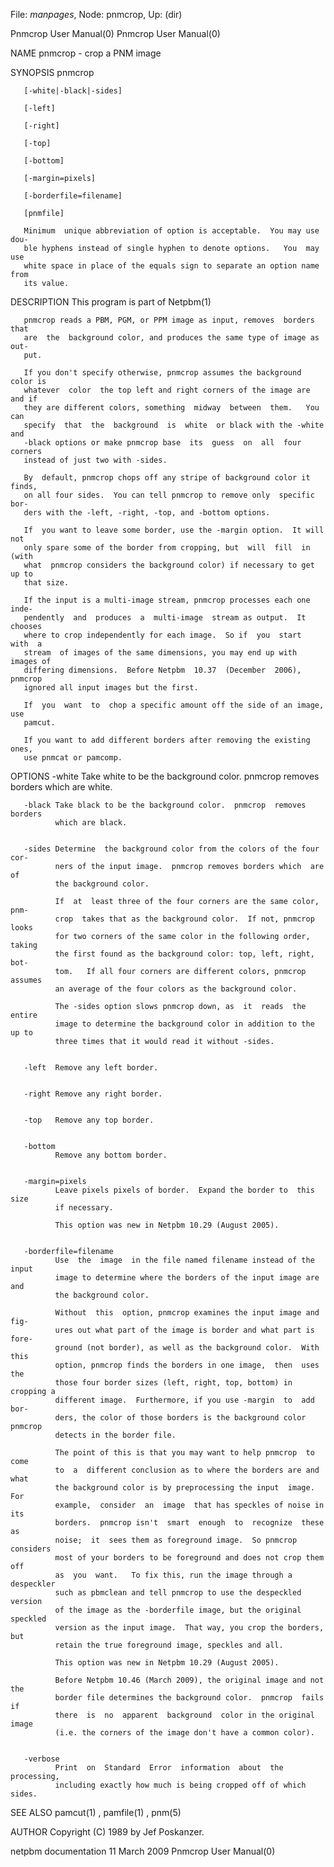File: *manpages*,  Node: pnmcrop,  Up: (dir)

Pnmcrop User Manual(0)                                  Pnmcrop User Manual(0)



NAME
       pnmcrop - crop a PNM image


SYNOPSIS
       pnmcrop

       [-white|-black|-sides]

       [-left]

       [-right]

       [-top]

       [-bottom]

       [-margin=pixels]

       [-borderfile=filename]

       [pnmfile]

       Minimum  unique abbreviation of option is acceptable.  You may use dou-
       ble hyphens instead of single hyphen to denote options.   You  may  use
       white space in place of the equals sign to separate an option name from
       its value.


DESCRIPTION
       This program is part of Netpbm(1)

       pnmcrop reads a PBM, PGM, or PPM image as input, removes  borders  that
       are  the  background color, and produces the same type of image as out-
       put.

       If you don't specify otherwise, pnmcrop assumes the background color is
       whatever  color  the top left and right corners of the image are and if
       they are different colors, something  midway  between  them.   You  can
       specify  that  the  background  is  white  or black with the -white and
       -black options or make pnmcrop base  its  guess  on  all  four  corners
       instead of just two with -sides.

       By  default, pnmcrop chops off any stripe of background color it finds,
       on all four sides.  You can tell pnmcrop to remove only  specific  bor-
       ders with the -left, -right, -top, and -bottom options.

       If  you want to leave some border, use the -margin option.  It will not
       only spare some of the border from cropping, but  will  fill  in  (with
       what  pnmcrop considers the background color) if necessary to get up to
       that size.

       If the input is a multi-image stream, pnmcrop processes each one  inde-
       pendently  and  produces  a  multi-image  stream as output.  It chooses
       where to crop independently for each image.  So if  you  start  with  a
       stream  of images of the same dimensions, you may end up with images of
       differing dimensions.  Before Netpbm  10.37  (December  2006),  pnmcrop
       ignored all input images but the first.

       If  you  want  to  chop a specific amount off the side of an image, use
       pamcut.

       If you want to add different borders after removing the existing  ones,
       use pnmcat or pamcomp.


OPTIONS
       -white Take  white to be the background color.  pnmcrop removes borders
              which are white.


       -black Take black to be the background color.  pnmcrop  removes borders
              which are black.


       -sides Determine  the background color from the colors of the four cor-
              ners of the input image.  pnmcrop removes borders which  are  of
              the background color.

              If  at  least three of the four corners are the same color, pnm-
              crop  takes that as the background color.  If not, pnmcrop looks
              for two corners of the same color in the following order, taking
              the first found as the background color: top, left, right,  bot-
              tom.   If all four corners are different colors, pnmcrop assumes
              an average of the four colors as the background color.

              The -sides option slows pnmcrop down, as  it  reads  the  entire
              image to determine the background color in addition to the up to
              three times that it would read it without -sides.


       -left  Remove any left border.


       -right Remove any right border.


       -top   Remove any top border.


       -bottom
              Remove any bottom border.


       -margin=pixels
              Leave pixels pixels of border.  Expand the border to  this  size
              if necessary.

              This option was new in Netpbm 10.29 (August 2005).


       -borderfile=filename
              Use  the  image  in the file named filename instead of the input
              image to determine where the borders of the input image are  and
              the background color.

              Without  this  option, pnmcrop examines the input image and fig-
              ures out what part of the image is border and what part is fore-
              ground (not border), as well as the background color.  With this
              option, pnmcrop finds the borders in one image,  then  uses  the
              those four border sizes (left, right, top, bottom) in cropping a
              different image.  Furthermore, if you use -margin  to  add  bor-
              ders, the color of those borders is the background color pnmcrop
              detects in the border file.

              The point of this is that you may want to help pnmcrop  to  come
              to  a  different conclusion as to where the borders are and what
              the background color is by preprocessing the input  image.   For
              example,  consider  an  image  that has speckles of noise in its
              borders.  pnmcrop isn't  smart  enough  to  recognize  these  as
              noise;  it  sees them as foreground image.  So pnmcrop considers
              most of your borders to be foreground and does not crop them off
              as  you  want.   To fix this, run the image through a despeckler
              such as pbmclean and tell pnmcrop to use the despeckled  version
              of the image as the -borderfile image, but the original speckled
              version as the input image.  That way, you crop the borders, but
              retain the true foreground image, speckles and all.

              This option was new in Netpbm 10.29 (August 2005).

              Before Netpbm 10.46 (March 2009), the original image and not the
              border file determines the background color.  pnmcrop  fails  if
              there  is  no  apparent  background  color in the original image
              (i.e. the corners of the image don't have a common color).


       -verbose
              Print  on  Standard  Error  information  about  the  processing,
              including exactly how much is being cropped off of which sides.




SEE ALSO
       pamcut(1) , pamfile(1) , pnm(5)



AUTHOR
       Copyright (C) 1989 by Jef Poskanzer.



netpbm documentation             11 March 2009          Pnmcrop User Manual(0)
